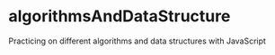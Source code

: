 # algorithmsAndDataStructure
Practicing on different algorithms and data structures with JavaScript
